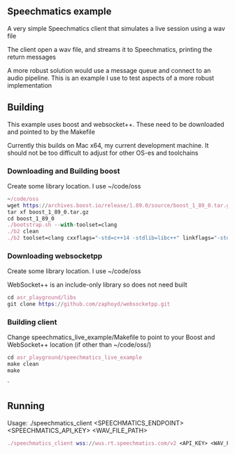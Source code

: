 Speechmatics example
----------------------

A very simple Speechmatics client that simulates a live session using a wav file

The client open a wav file, and streams it to Speechmatics, printing the return messages

A more robust solution would use a message queue and connect to an audio pipeline.  This is an example I use to test aspects of a more robust implementation

## Building

This example uses boost and websocket++.  These need to be downloaded and pointed to by the Makefile


Currently this builds on Mac x64, my current development machine.  It should not be too difficult to adjust for other OS-es and toolchains

### Downloading and Building boost

Create some library location.  I use ~/code/oss

```nix
~/code/oss
wget https://archives.boost.io/release/1.89.0/source/boost_1_89_0.tar.gz
tar xf boost_1_89_0.tar.gz
cd boost_1_89_0
./bootstrap.sh --with-toolset=clang
./b2 clean
./b2 toolset=clang cxxflags="-std=c++14 -stdlib=libc++" linkflags="-stdlib=libc++"
```

### Downloading websocketpp

Create some library location.  I use ~/code/oss

WebSocket++ is an include-only library so does not need built

```nix
cd asr_playground/libs
git clone https://github.com/zaphoyd/websocketpp.git
```

### Building client

Change speechmatics_live_example/Makefile to point to your Boost and WebSocket++ location (if other than ~/code/oss/)

```nix
cd asr_playground/speechmatics_live_example
make clean
make
```
`

## Running

Usage: 
./speechmatics_client <SPEECHMATICS_ENDPOINT> <SPEECHMATICS_API_KEY> <WAV_FILE_PATH>


```nix
./speechmatics_client wss://wus.rt.speechmatics.com/v2 <API_KEY> <WAV_FILE_PATH>
```



